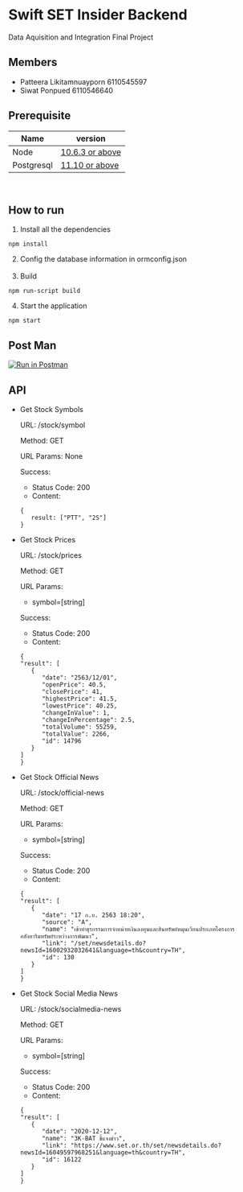 # Swift SET Insider Backend

Data Aquisition and Integration Final Project

## Members

- Patteera Likitamnuayporn 6110545597
- Siwat Ponpued 6110546640

## Prerequisite

| Name       | version                                                       |
| ---------- | ------------------------------------------------------------- |
| Node       | [10.6.3 or above](https://nodejs.org/en/download/releases/)   |
| Postgresql | [11.10 or above](https://www.postgresql.org/download/macosx/) |

<br/>

## How to run

1. Install all the dependencies

```
npm install
```

2. Config the database information in ormconfig.json  
   <br/>
3. Build

```
npm run-script build
```

4. Start the application

```
npm start
```

## Post Man

[![Run in Postman](https://run.pstmn.io/button.svg)](https://app.getpostman.com/run-collection/c1c886dcfa826bd62c8f)

## API

- Get Stock Symbols

  URL: /stock/symbol

  Method: GET

  URL Params: None

  Success:

  - Status Code: 200
  - Content:

  ```
  {
     result: ["PTT", "2S"]
  }
  ```

- Get Stock Prices    

   URL: /stock/prices

   Method: GET

   URL Params:
   - symbol=[string]

   Success:
   - Status Code: 200
   - Content:
   
   ```
   {
   "result": [
      {
         "date": "2563/12/01",
         "openPrice": 40.5,
         "closePrice": 41,
         "highestPrice": 41.5,
         "lowestPrice": 40.25,
         "changeInValue": 1,
         "changeInPercentage": 2.5,
         "totalVolume": 55259,
         "totalValue": 2266,
         "id": 14796
      }
   ]
   }
   ```

- Get Stock Official News

   URL: /stock/official-news

   Method: GET

   URL Params:
   - symbol=[string]

   Success:
   - Status Code: 200
   - Content:
   
   ```
   {
   "result": [
      {
         "date": "17 ก.ย. 2563 18:20",
         "source": "A",
         "name": "เข้าทำธุรกรรมการจำหน่ายเงินลงทุนและสินทรัพย์หมุนเวียนประเภทโครงการอสังหาริมทรัพย์ระหว่างการพัฒนา",
         "link": "/set/newsdetails.do?newsId=16002932032641&language=th&country=TH",
         "id": 130
      }
   ]
   }
   ```

- Get Stock Social Media News

   URL: /stock/socialmedia-news

   Method: GET

   URL Params:
   - symbol=[string]

   Success:
   - Status Code: 200
   - Content:
   
   ```
   {
   "result": [
      {
         "date": "2020-12-12",
         "name": "3K-BAT ชี้แจงข่าว",
         "link": "https://www.set.or.th/set/newsdetails.do?newsId=16049597968251&language=th&country=TH",
         "id": 16122
      }
   ]
   }
   ```
